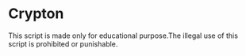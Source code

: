 # Crypton
This script is made only for educational purpose.The illegal  use of this script is prohibited or punishable.
